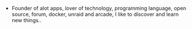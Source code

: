 - Founder of alot apps, lover of technology, programming language, open source, forum, docker, unraid and arcade, I like to discover and learn new things..
  <br>













































































































































